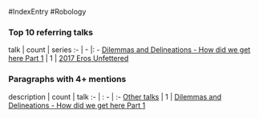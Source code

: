 #IndexEntry #Robology

### Top 10 referring talks
talk | count | series
:- | - |: -
<a data-href="Dilemmas and Delineations - How did we get here Part 1" href="Dilemmas+and+Delineations+-+How+did+we+get+here+Part+1" class="internal-link">Dilemmas and Delineations - How did we get here Part 1</a> | 1 | <a data-href="2017 Eros Unfettered" href="2017+Eros+Unfettered" class="internal-link">2017 Eros Unfettered</a>

### Paragraphs with 4+ mentions
description | count | talk
:- | : - | :-
<a aria-label-position="top" aria-label="Dilemmas and Delineations - How did we get here Part 1 > Other talks" data-href="Dilemmas and Delineations - How did we get here Part 1#Other talks" href="Dilemmas+and+Delineations+-+How+did+we+get+here+Part+1#Other+talks" class="internal-link">Other talks</a> | 1 | <a data-href="Dilemmas and Delineations - How did we get here Part 1" href="Dilemmas+and+Delineations+-+How+did+we+get+here+Part+1" class="internal-link">Dilemmas and Delineations - How did we get here Part 1</a>

